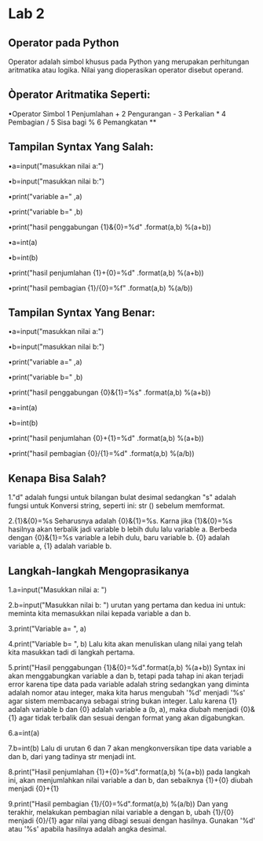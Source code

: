# Lab 2

## Operator pada Python
Operator adalah simbol khusus pada Python yang merupakan perhitungan aritmatika atau logika.
Nilai yang dioperasikan operator disebut operand.

## Òperator Aritmatika Seperti:
•Operator Simbol 1 Penjumlahan + 2 Pengurangan - 3 Perkalian * 4 Pembagian / 5 Sisa bagi % 6 Pemangkatan **

## Tampilan Syntax Yang Salah:
•a=input("masukkan nilai a:")

•b=input("masukkan nilai b:")

•print("variable a=" ,a)

•print("variable b=" ,b)

•print("hasil penggabungan {1}&{0}=%d" .format(a,b) %(a+b))

•a=int(a)

•b=int(b)

•print("hasil penjumlahan {1}+{0}=%d" .format(a,b) %(a+b))

•print("hasil pembagian {1}/{0}=%f" .format(a,b) %(a/b))

## Tampilan Syntax Yang Benar:
•a=input("masukkan nilai a:")

•b=input("masukkan nilai b:")

•print("variable a=" ,a)

•print("variable b=" ,b)

•print("hasil penggabungan {0}&{1}=%s" .format(a,b) %(a+b))

•a=int(a)

•b=int(b)

•print("hasil penjumlahan {0}+{1}=%d" .format(a,b) %(a+b))

•print("hasil pembagian {0}/{1}=%d" .format(a,b) %(a/b))


## Kenapa Bisa Salah?
1."d" adalah fungsi untuk bilangan bulat desimal sedangkan "s" adalah fungsi untuk Konversi string, seperti ini: str () sebelum memformat.

2.{1}&{0}=%s Seharusnya adalah {0}&{1}=%s. Karna jika {1}&{0}=%s hasilnya akan terbalik jadi variable b lebih dulu lalu variable a. Berbeda dengan {0}&{1}=%s variable a lebih dulu, baru variable b. {0} adalah variable a, {1} adalah variable b.


## Langkah-langkah Mengoprasikanya
1.a=input("Masukkan nilai a: ")

2.b=input("Masukkan nilai b: ") urutan yang pertama dan kedua ini untuk: meminta kita memasukkan nilai kepada variable a dan b.

3.print("Variable a= ", a)

4.print("Variable b= ", b) Lalu kita akan menuliskan ulang nilai yang telah kita masukkan tadi di langkah pertama.

5.print("Hasil penggabungan {1}&{0}=%d".format(a,b) %(a+b)) Syntax ini akan menggabungkan variable a dan b, tetapi pada tahap ini akan terjadi error karena tipe data pada variable adalah string sedangkan yang diminta adalah nomor atau integer, maka kita harus mengubah '%d' menjadi '%s' agar sistem membacanya sebagai string bukan integer. Lalu karena {1} adalah variable b dan {0} adalah variable a (b, a), maka diubah menjadi {0}&{1} agar tidak terbalik dan sesuai dengan format yang akan digabungkan.

6.a=int(a)

7.b=int(b) Lalu di urutan 6 dan 7 akan mengkonversikan tipe data variable a dan b, dari yang tadinya str menjadi int.

8.print("Hasil penjumlahan {1}+{0}=%d".format(a,b) %(a+b)) pada langkah ini, akan menjumlahkan nilai variable a dan b, dan sebaiknya {1}+{0} diubah menjadi {0}+{1}

9.print("Hasil pembagian {1}/{0}=%d".format(a,b) %(a/b)) Dan yang terakhir, melakukan pembagian nilai variable a dengan b, ubah {1}/{0} menjadi {0}/{1} agar nilai yang dibagi sesuai dengan hasilnya. Gunakan '%d' atau '%s' apabila hasilnya adalah angka desimal.

